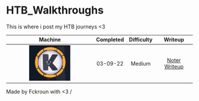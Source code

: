 # HTB_Walkthroughs
This is where i post my HTB journeys &lt;3


| Machine                                   | Completed | Difficulty | Writeup                                            |
|:-----------------------------------------:|:---------:|:----------:|:--------------------------------------------------:|
| <img width=50% src="Noter.png">           | 03-09-22  | Medium     | [Noter Writeup](./Noter/Noter.md)               |



Made by Fckroun with <3
/
